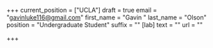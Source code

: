 +++
current_position = ["UCLA"]
draft = true
email = "gavinluke116@gmail.com"
first_name = "Gavin "
last_name = "Olson"
position = "Undergraduate Student"
suffix = ""
[lab]
text = ""
url = ""

+++
